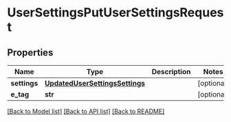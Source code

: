 # UserSettingsPutUserSettingsRequest


## Properties
Name | Type | Description | Notes
------------ | ------------- | ------------- | -------------
**settings** | [**UpdatedUserSettingsSettings**](UpdatedUserSettingsSettings.md) |  | [optional] 
**e_tag** | **str** |  | [optional] 

[[Back to Model list]](../README.md#documentation-for-models) [[Back to API list]](../README.md#documentation-for-api-endpoints) [[Back to README]](../README.md)


